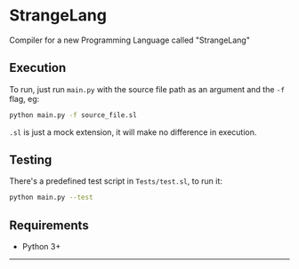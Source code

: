 # StrangeLang
Compiler for a new Programming Language called "StrangeLang"

## Execution

To run, just run `main.py` with the source file path as an argument and the `-f` flag, eg:

```sh
python main.py -f source_file.sl
```

`.sl` is just a mock extension, it will make no difference in execution.

## Testing

There's a predefined test script in `Tests/test.sl`, to run it:

```sh
python main.py --test
```

## Requirements

* Python 3+

---
